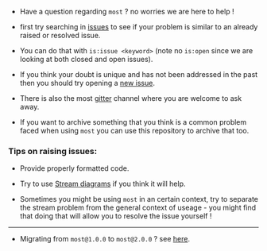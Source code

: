 - Have a question regarding `most` ? no worries we are here to help !

- first try searching in [issues](https://github.com/most-community/most-help/issues/) to see if your problem is similar to an already raised or resolved issue.

- You can do that with  `is:issue <keyword>` (note no `is:open` since we are looking at both closed and open issues).

- If you think your doubt is unique and has not been addressed in the past then you should try opening a [new issue](https://github.com/most-community/most-help/issues/new).

- There is also the most [gitter](https://gitter.im/cujojs/most) channel where you are welcome to ask away.

- If you want to archive something that you think is a common problem faced when using `most` you can use this repository to archive that too.


### Tips on raising issues:

- Provide properly formatted code.

- Try to use [Stream diagrams](https://medium.com/@jshvarts/read-marble-diagrams-like-a-pro-3d72934d3ef5) if you think it will help.

- Sometimes you might be using `most` in an certain context, try to separate the stream problem from the general context of useage - you might find that doing that will allow you to resolve the issue yourself !

------

- Migrating from `most@1.0.0` to `most@2.0.0`  ? see [here](./most1to2.md).


